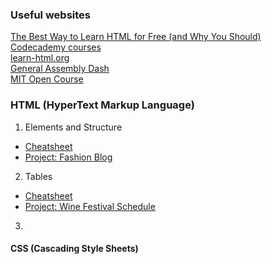 ### Useful websites
[The Best Way to Learn HTML for Free (and Why You Should)](https://kinsta.com/blog/learn-html/#what-jobs-can-you-get-by-learning-html)  
[Codecademy courses](https://kinsta.com/blog/learn-html/#what-jobs-can-you-get-by-learning-html)  
[learn-html.org](https://www.learn-html.org/)  
[General Assembly Dash](https://dash.generalassemb.ly/)  
[MIT Open Course](https://ocw.mit.edu/courses/electrical-engineering-and-computer-science/)

### HTML (HyperText Markup Language)  
1. Elements and Structure
  - [Cheatsheet](./HTMLCheatsheet_%20Elements%20and%20Structure.pdf)
  - [Project: Fashion Blog](https://www.codecademy.com/courses/learn-html/projects/html-fashion-blog)
2. Tables
  - [Cheatsheet](./HTMLCheatsheet_%20Tables%20.pdf)
  - [Project: Wine Festival Schedule](https://www.codecademy.com/courses/learn-html/projects/html-wine-festival-schedule)
3. 
#### CSS (Cascading Style Sheets)